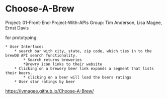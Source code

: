# Choose-A-Brew

Project: 01-Front-End-Project-With-APIs
Group: Tim Anderson, Lisa Magee, Ernst Davis


for prototyping: 
	
	* User Interface:
		* search bar with city, state, zip code, which ties in to the brewDB API search functionality.
			* Search returns breweries
			*Brewry icon links to their website
		* Clicking on a brewery beer link expands a segment that lists their beers.
			* clicking on a beer will load the beers ratings
		* User star ratings by beer
		
		
https://lvmagee.github.io/Choose-A-Brew/

